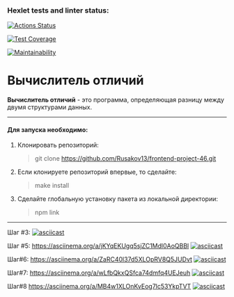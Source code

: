 ### Hexlet tests and linter status:

[![Actions Status](https://github.com/Rusakov13/frontend-project-46/workflows/hexlet-check/badge.svg)](https://github.com/Rusakov13/frontend-project-46/actions)

[![Test Coverage](https://api.codeclimate.com/v1/badges/127c0475ffbfb078a875/test_coverage)](https://codeclimate.com/github/Rusakov13/frontend-project-46/test_coverage)

[![Maintainability](https://api.codeclimate.com/v1/badges/127c0475ffbfb078a875/maintainability)](https://codeclimate.com/github/Rusakov13/frontend-project-46/maintainability)

# Вычислитель отличий

**Вычислитель отличий** - это программа, определяющая разницу между двумя структурами данных. 

---

#### Для запуска необходимо:

1. Клонировать репозиторий:

   > git clone https://github.com/Rusakov13/frontend-project-46.git

2. Если клонируете репозиторий впервые, то сделайте:

   > make install

3. Сделайте глобальную установку пакета из локальной директории:
   > npm link

---

Шаг #3:
[![asciicast](https://asciinema.org/a/PAzU1OJfs96UEC1IZIvYpx2uC)](https://asciinema.org/a/PAzU1OJfs96UEC1IZIvYpx2uC)

Шаг #5:
https://asciinema.org/a/jKYqEKUgq5sjZC1Mdl0AoQBBl
[![asciicast](https://asciinema.org/a/jKYqEKUgq5sjZC1Mdl0AoQBBl)](https://asciinema.org/a/jKYqEKUgq5sjZC1Mdl0AoQBBl)

Шаг#6:
https://asciinema.org/a/ZaRC40l37d5XLOpRV8Q5JUDvt
[![asciicast](https://asciinema.org/a/ZaRC40l37d5XLOpRV8Q5JUDvt)](https://asciinema.org/a/ZaRC40l37d5XLOpRV8Q5JUDvt)

Шаг#7:
https://asciinema.org/a/wLfbQkxQSfca74dmfq4UEJeuh
[![asciicast](https://asciinema.org/a/wLfbQkxQSfca74dmfq4UEJeuh)](https://asciinema.org/a/wLfbQkxQSfca74dmfq4UEJeuh)

Шаг#8
https://asciinema.org/a/MB4w1XLOnKvEog7lc53YkpTVT
[![asciicast](https://asciinema.org/a/MB4w1XLOnKvEog7lc53YkpTVT)](https://asciinema.org/a/MB4w1XLOnKvEog7lc53YkpTVT)


